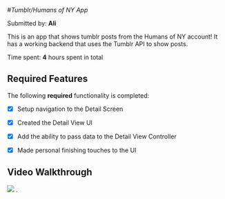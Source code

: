#*Tumblr/Humans of NY App*

Submitted by: **Ali**

This is an app that shows tumblr posts from the Humans of NY account! It has a working backend that uses the Tumblr API to show posts.

Time spent: **4** hours spent in total

## Required Features

The following **required** functionality is completed:

- [X] Setup navigation to the Detail Screen
- [X] Created the Detail View UI
- [X] Add the ability to pass data to the Detail View Controller
- [X] Made personal finishing touches to the UI


## Video Walkthrough


![](https://github.com/ziaali455/project6_codepath_ios/blob/main/unit6-.gif) .
